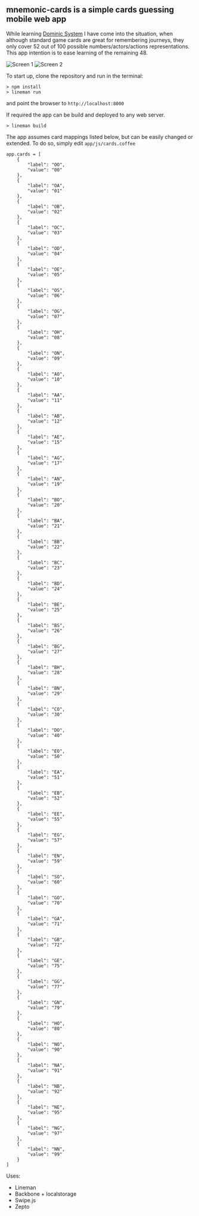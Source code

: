 mnemonic-cards is a simple cards guessing mobile web app
---

    
While learning [Dominic System](http://en.wikipedia.org/wiki/Mnemonic_dominic_system "Dominic System") I have come into the situation, when although standard game cards are great for remembering journeys, they only cover 52 out of 100 possible numbers/actors/actions representations. This app intention is to ease learning of the remaining 48.

![Screen 1](/screens/screen-1.png "Screen 1")
![Screen 2](/screens/screen-2.png "Screen 2")

To start up, clone the repository and run in the terminal:

    > npm install
    > lineman run
    
and point the browser to `http://localhost:8000`

If required the app can be build and deployed to any web server.

    > lineman build

The app assumes card mappings listed below, but can be easily changed or extended. To do so, simply edit `app/js/cards.coffee`

    app.cards = [
        {
            "label": "OO",
            "value": "00"
        },
        {
            "label": "OA",
            "value": "01"
        },
        {
            "label": "OB",
            "value": "02"
        },
        {
            "label": "OC",
            "value": "03"
        },
        {
            "label": "OD",
            "value": "04"
        },
        {
            "label": "OE",
            "value": "05"
        },
        {
            "label": "OS",
            "value": "06"
        },
        {
            "label": "OG",
            "value": "07"
        },
        {
            "label": "OH",
            "value": "08"
        },
        {
            "label": "ON",
            "value": "09"
        },
        {
            "label": "AO",
            "value": "10"
        },
        {
            "label": "AA",
            "value": "11"
        },
        {
            "label": "AB",
            "value": "12"
        },
        {
            "label": "AE",
            "value": "15"
        },
        {
            "label": "AG",
            "value": "17"
        },
        {
            "label": "AN",
            "value": "19"
        },
        {
            "label": "BO",
            "value": "20"
        },
        {
            "label": "BA",
            "value": "21"
        },
        {
            "label": "BB",
            "value": "22"
        },
        {
            "label": "BC",
            "value": "23"
        },
        {
            "label": "BD",
            "value": "24"
        },
        {
            "label": "BE",
            "value": "25"
        },
        {
            "label": "BS",
            "value": "26"
        },
        {
            "label": "BG",
            "value": "27"
        },
        {
            "label": "BH",
            "value": "28"
        },
        {
            "label": "BN",
            "value": "29"
        },
        {
            "label": "CO",
            "value": "30"
        },
        {
            "label": "DO",
            "value": "40"
        },
        {
            "label": "EO",
            "value": "50"
        },
        {
            "label": "EA",
            "value": "51"
        },
        {
            "label": "EB",
            "value": "52"
        },
        {
            "label": "EE",
            "value": "55"
        },
        {
            "label": "EG",
            "value": "57"
        },
        {
            "label": "EN",
            "value": "59"
        },
        {
            "label": "SO",
            "value": "60"
        },
        {
            "label": "GO",
            "value": "70"
        },
        {
            "label": "GA",
            "value": "71"
        },
        {
            "label": "GB",
            "value": "72"
        },
        {
            "label": "GE",
            "value": "75"
        },
        {
            "label": "GG",
            "value": "77"
        },
        {
            "label": "GN",
            "value": "79"
        },
        {
            "label": "HO",
            "value": "80"
        },
        {
            "label": "NO",
            "value": "90"
        },
        {
            "label": "NA",
            "value": "91"
        },
        {
            "label": "NB",
            "value": "92"
        },
        {
            "label": "NE",
            "value": "95"
        },
        {
            "label": "NG",
            "value": "97"
        },
        {
            "label": "NN",
            "value": "99"
        }
    ]

Uses:

* Lineman
* Backbone + localstorage
* Swipe.js
* Zepto